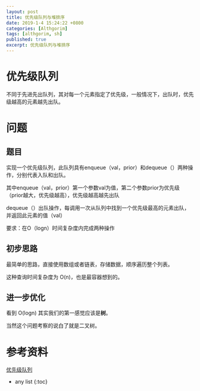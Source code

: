 ```yaml
---
layout: post
title: 优先级队列与堆排序
date: 2019-1-4 15:24:22 +0800
categories: [Althgorim]
tags: [althgorim, sh]
published: true
excerpt: 优先级队列与堆排序
---
```


# 优先级队列

不同于先进先出队列，其对每一个元素指定了优先级，一般情况下，出队时，优先级越高的元素越先出队。


# 问题

## 题目

实现一个优先级队列，此队列具有enqueue（val，prior）和dequeue（）两种操作，分别代表入队和出队。

其中enqueue（val，prior）第一个参数val为值，第二个参数prior为优先级（prior越大，优先级越高），优先级越高越先出队

dequeue（）出队操作，每调用一次从队列中找到一个优先级最高的元素出队，并返回此元素的值（val）

要求：在O（logn）时间复杂度内完成两种操作

## 初步思路

最简单的思路，直接使用数组或者链表，存储数据，顺序遍历整个列表。

这种查询时间复杂度为 O(n)，也是最容器想到的。

## 进一步优化

看到 O(logn) 其实我们的第一感觉应该是**树**。

当然这个问题考察的说白了就是二叉树。






# 参考资料

[优先级队列](https://mp.weixin.qq.com/s/bDZmhx2LtXFI03vjEAPeAA)

* any list
{:toc}